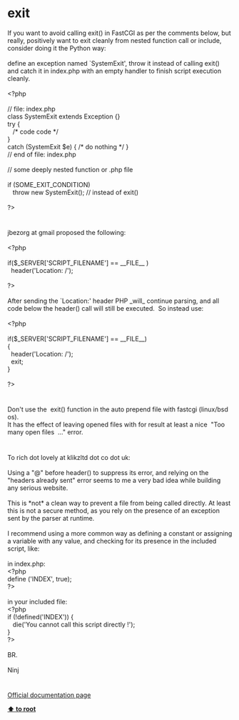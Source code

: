 # exit




<div class="phpcode"><span class="html">
If you want to avoid calling exit() in FastCGI as per the comments below, but really, positively want to exit cleanly from nested function call or include, consider doing it the Python way:<br><br>define an exception named `SystemExit&apos;, throw it instead of calling exit() and catch it in index.php with an empty handler to finish script execution cleanly.<br><br><span class="default">&lt;?php<br><br></span><span class="comment">// file: index.php<br></span><span class="keyword">class </span><span class="default">SystemExit </span><span class="keyword">extends </span><span class="default">Exception </span><span class="keyword">{}<br>try {<br>&#xA0;&#xA0; </span><span class="comment">/* code code */<br></span><span class="keyword">}<br>catch (</span><span class="default">SystemExit $e</span><span class="keyword">) { </span><span class="comment">/* do nothing */ </span><span class="keyword">}<br></span><span class="comment">// end of file: index.php<br><br>// some deeply nested function or .php file&#xA0; &#xA0; <br><br></span><span class="keyword">if (</span><span class="default">SOME_EXIT_CONDITION</span><span class="keyword">)<br>&#xA0;&#xA0; throw new </span><span class="default">SystemExit</span><span class="keyword">(); </span><span class="comment">// instead of exit()<br><br></span><span class="default">?&gt;</span>
</span>
</div>
  

#


<div class="phpcode"><span class="html">
jbezorg at gmail proposed the following:<br><br><span class="default">&lt;?php<br><br></span><span class="keyword">if(</span><span class="default">$_SERVER</span><span class="keyword">[</span><span class="string">&apos;SCRIPT_FILENAME&apos;</span><span class="keyword">] == </span><span class="default">__FILE__ </span><span class="keyword">)<br>&#xA0; </span><span class="default">header</span><span class="keyword">(</span><span class="string">&apos;Location: /&apos;</span><span class="keyword">);<br><br></span><span class="default">?&gt;<br></span><br>After sending the `Location:&apos; header PHP _will_ continue parsing, and all code below the header() call will still be executed.&#xA0; So instead use:<br><br><span class="default">&lt;?php<br><br></span><span class="keyword">if(</span><span class="default">$_SERVER</span><span class="keyword">[</span><span class="string">&apos;SCRIPT_FILENAME&apos;</span><span class="keyword">] == </span><span class="default">__FILE__</span><span class="keyword">)<br>{<br>&#xA0; </span><span class="default">header</span><span class="keyword">(</span><span class="string">&apos;Location: /&apos;</span><span class="keyword">);<br>&#xA0; exit;<br>}<br><br></span><span class="default">?&gt;</span>
</span>
</div>
  

#


<div class="phpcode"><span class="html">
Don&apos;t use the&#xA0; exit() function in the auto prepend file with fastcgi (linux/bsd os).<br>It has the effect of leaving opened files with for result at least a nice&#xA0; &quot;Too many open files&#xA0; ...&quot; error.</span>
</div>
  

#


<div class="phpcode"><span class="html">
To rich dot lovely at klikzltd dot co dot uk:<br><br>Using a &quot;@&quot; before header() to suppress its error, and relying on the &quot;headers already sent&quot; error seems to me a very bad idea while building any serious website.<br><br>This is *not* a clean way to prevent a file from being called directly. At least this is not a secure method, as you rely on the presence of an exception sent by the parser at runtime.<br><br>I recommend using a more common way as defining a constant or assigning a variable with any value, and checking for its presence in the included script, like:<br><br>in index.php:<br><span class="default">&lt;?php<br>define </span><span class="keyword">(</span><span class="string">&apos;INDEX&apos;</span><span class="keyword">, </span><span class="default">true</span><span class="keyword">);<br></span><span class="default">?&gt;<br></span><br>in your included file:<br><span class="default">&lt;?php<br></span><span class="keyword">if (!</span><span class="default">defined</span><span class="keyword">(</span><span class="string">&apos;INDEX&apos;</span><span class="keyword">)) {<br>&#xA0;&#xA0; die(</span><span class="string">&apos;You cannot call this script directly !&apos;</span><span class="keyword">);<br>}<br></span><span class="default">?&gt;<br></span><br>BR.<br><br>Ninj</span>
</div>
  

#

[Official documentation page](https://www.php.net/manual/en/function.exit.php)

**[⬆ to root](/)**